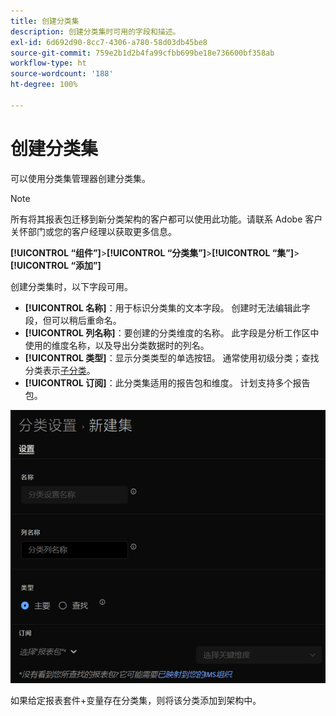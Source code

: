 ```yaml
---
title: 创建分类集
description: 创建分类集时可用的字段和描述。
exl-id: 6d692d90-8cc7-4306-a780-58d03db45be8
source-git-commit: 759e2b1d2b4fa99cfbb699be18e736600bf358ab
workflow-type: ht
source-wordcount: '188'
ht-degree: 100%

---
```


# 创建分类集

可以使用分类集管理器创建分类集。

>[!NOTE]
>
>所有将其报表包迁移到新分类架构的客户都可以使用此功能。请联系 Adobe 客户关怀部门或您的客户经理以获取更多信息。

**[!UICONTROL “组件”]**>**[!UICONTROL “分类集”]**>**[!UICONTROL “集”]**>**[!UICONTROL “添加”]**

创建分类集时，以下字段可用。

* **[!UICONTROL 名称]**：用于标识分类集的文本字段。 创建时无法编辑此字段，但可以稍后重命名。
* **[!UICONTROL 列名称]**：要创建的分类维度的名称。 此字段是分析工作区中使用的维度名称，以及导出分类数据时的列名。
* **[!UICONTROL 类型]**：显示分类类型的单选按钮。 通常使用初级分类；查找分类表示[子分类](../c-sub-classifications.md)。
* **[!UICONTROL 订阅]**：此分类集适用的报告包和维度。 计划支持多个报告包。

![创建分类集](../assets/classification-set-create.png)

如果给定报表套件+变量存在分类集，则将该分类添加到架构中。

